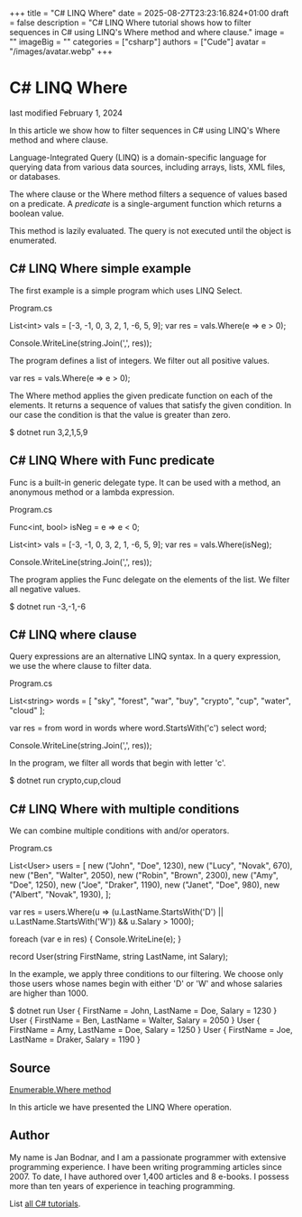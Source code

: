 +++
title = "C# LINQ Where"
date = 2025-08-27T23:23:16.824+01:00
draft = false
description = "C# LINQ Where tutorial shows how to filter
sequences in C# using LINQ's Where method and where clause."
image = ""
imageBig = ""
categories = ["csharp"]
authors = ["Cude"]
avatar = "/images/avatar.webp"
+++

# C# LINQ Where

last modified February 1, 2024

 

In this article we show how to filter sequences in C# using LINQ's Where method
and where clause.

Language-Integrated Query (LINQ) is a domain-specific language for querying
data from various data sources, including arrays, lists, XML files, or databases.

The where clause or the Where method filters a
sequence of values based on a predicate. A *predicate* is a
single-argument function which returns a boolean value.

This method is lazily evaluated. The query is not executed until the
object is enumerated.

## C# LINQ Where simple example

The first example is a simple program which uses LINQ Select.

Program.cs
  

List&lt;int&gt; vals = [-3, -1, 0, 3, 2, 1, -6, 5, 9];
var res = vals.Where(e =&gt; e &gt; 0);

Console.WriteLine(string.Join(',', res));

The program defines a list of integers. We filter out all positive values.

var res = vals.Where(e =&gt; e &gt; 0);

The Where method applies the given predicate function on each of
the elements. It returns a sequence of values that satisfy the given condition.
In our case the condition is that the value is greater than zero.

$ dotnet run
3,2,1,5,9

## C# LINQ Where with Func predicate

Func is a built-in generic delegate type. It can be used with a
method, an anonymous method or a lambda expression.

Program.cs
  

Func&lt;int, bool&gt; isNeg = e =&gt; e &lt; 0;

List&lt;int&gt; vals = [-3, -1, 0, 3, 2, 1, -6, 5, 9];
var res = vals.Where(isNeg);

Console.WriteLine(string.Join(',', res));

The program applies the Func delegate on the elements of the list.
We filter all negative values.

$ dotnet run
-3,-1,-6

## C# LINQ where clause

Query expressions are an alternative LINQ syntax. In a query expression, we use
the where clause to filter data.

Program.cs
  

List&lt;string&gt; words = [ "sky", "forest", "war", "buy",
    "crypto", "cup", "water", "cloud" ];

var res = from word in words
            where word.StartsWith('c')
            select word;

Console.WriteLine(string.Join(',', res));

In the program, we filter all words that begin with letter 'c'.

$ dotnet run
crypto,cup,cloud

## C# LINQ Where with multiple conditions

We can combine multiple conditions with and/or operators.

Program.cs
  

List&lt;User&gt; users =
[
    new ("John", "Doe", 1230),
    new ("Lucy", "Novak", 670),
    new ("Ben", "Walter", 2050),
    new ("Robin", "Brown", 2300),
    new ("Amy", "Doe", 1250),
    new ("Joe", "Draker", 1190),
    new ("Janet", "Doe", 980),
    new ("Albert", "Novak", 1930),
];

var res = users.Where(u =&gt; (u.LastName.StartsWith('D') ||
    u.LastName.StartsWith('W')) &amp;&amp; u.Salary &gt; 1000);

foreach (var e in res)
{
    Console.WriteLine(e);
}

record User(string FirstName, string LastName, int Salary);

In the example, we apply three conditions to our filtering. We choose only those
users whose names begin with either 'D' or 'W' and whose salaries are higher
than 1000. 

$ dotnet run
User { FirstName = John, LastName = Doe, Salary = 1230 }
User { FirstName = Ben, LastName = Walter, Salary = 2050 }
User { FirstName = Amy, LastName = Doe, Salary = 1250 }
User { FirstName = Joe, LastName = Draker, Salary = 1190 }

## Source

[Enumerable.Where method](https://learn.microsoft.com/en-us/dotnet/api/system.linq.enumerable.where?view=net-8.0)

In this article we have presented the LINQ Where operation.

## Author

My name is Jan Bodnar, and I am a passionate programmer with extensive
programming experience. I have been writing programming articles since 2007.
To date, I have authored over 1,400 articles and 8 e-books. I possess more
than ten years of experience in teaching programming.

List [all C# tutorials](/csharp/).